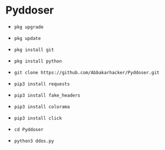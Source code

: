 # Pyddoser

* `pkg upgrade`

* `pkg update`

* `pkg install git`

* `pkg install python`

* `git clone https://github.com/Abbakarhacker/Pyddoser.git`

* `pip3 install requests`

* `pip3 install fake_headers`

* `pip3 install colorama`

* `pip3 install click`

* `cd Pyddoser`

* `python3 ddos.py`
